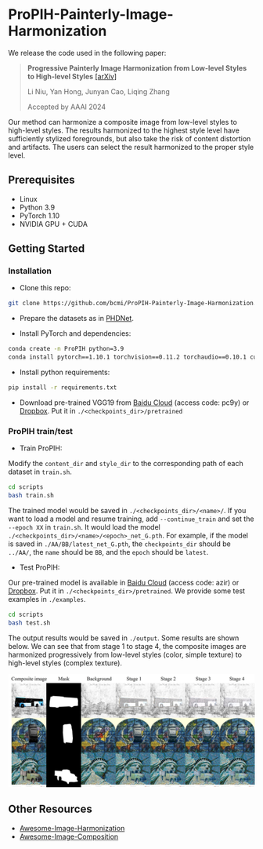 # ProPIH-Painterly-Image-Harmonization


We release the code used in the following paper:
> **Progressive Painterly Image Harmonization from Low-level Styles to High-level Styles**  [[arXiv]](https://arxiv.org/pdf/2312.10264.pdf)<br>
>
> Li Niu, Yan Hong, Junyan Cao, Liqing Zhang
>
> Accepted by AAAI 2024

Our method can harmonize a composite image from low-level styles to high-level styles. The results harmonized to the highest style level have sufficiently stylized foregrounds, but also take the risk of content distortion and artifacts. The users can select the result harmonized to the proper style level. 



## Prerequisites
- Linux
- Python 3.9
- PyTorch 1.10
- NVIDIA GPU + CUDA

## Getting Started
### Installation
- Clone this repo:

```bash
git clone https://github.com/bcmi/ProPIH-Painterly-Image-Harmonization.git
```

- Prepare the datasets as in [PHDNet](https://github.com/bcmi/PHDNet-Painterly-Image-Harmonization/).

- Install PyTorch and dependencies:

```bash
conda create -n ProPIH python=3.9
conda install pytorch==1.10.1 torchvision==0.11.2 torchaudio==0.10.1 cudatoolkit=11.3 -c pytorch -c conda-forge
```

- Install python requirements:

```bash
pip install -r requirements.txt
```

- Download pre-trained VGG19 from [Baidu Cloud](https://pan.baidu.com/s/1HljOE-4Q2yUeeWmteu0nNA) (access code: pc9y) or [Dropbox](https://www.dropbox.com/scl/fi/xe7pqh840enc16wq5f00r/vgg_normalised.pth?rlkey=c09ynaraeir01b1xsrxwmmfqg&st=tsvcikom&dl=0). Put it in  `./<checkpoints_dir>/pretrained`

### ProPIH train/test
- Train ProPIH: 

Modify the `content_dir` and `style_dir` to the corresponding path of each dataset in `train.sh`.

```bash
cd scripts
bash train.sh
```

The trained model would be saved in `./<checkpoints_dir>/<name>/`. If you want to load a model and resume training, add `--continue_train` and set the `--epoch XX` in `train.sh`. It would load the model `./<checkpoints_dir>/<name>/<epoch>_net_G.pth`.
For example, if the model is saved in `./AA/BB/latest_net_G.pth`, the `checkpoints_dir` should be `../AA/`, the `name` should be `BB`, and the `epoch` should be `latest`.

- Test ProPIH:



Our pre-trained model is available in [Baidu Cloud](https://pan.baidu.com/s/1CDSnqzlcLKZGD7fzIFp5Qg) (access code: azir) or [Dropbox](https://www.dropbox.com/scl/fi/hs3cpdrjsojpy9s8z0nb2/latest_net_G.pth?rlkey=gyd9c3tlj5k7e6qufcxxdvzq8&st=bigeqodb&dl=0). Put it in `./<checkpoints_dir>/pretrained`. We provide some test examples in `./examples`. 

```bash
cd scripts
bash test.sh
```
The output results would be saved in `./output`. Some results are shown below. We can see that from stage 1 to stage 4, the composite images are harmonized progressively from low-level styles (color, simple texture) to high-level styles (complex texture). 

<div align="center">
	<img src="figures/result.jpg" alt="harmonization_results" width="800">
</div>

## Other Resources

+ [Awesome-Image-Harmonization](https://github.com/bcmi/Awesome-Image-Harmonization)
+ [Awesome-Image-Composition](https://github.com/bcmi/Awesome-Object-Insertion)
